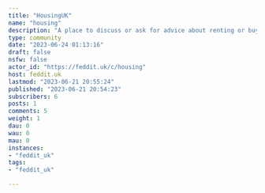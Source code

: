 ```yaml
---
title: "HousingUK" 
name: "housing"
description: "A place to discuss or ask for advice about renting or buying your home. Useful links: [Shelter - The Housing Charity](https://www.shelter.org.uk/)"
type: community
date: "2023-06-24 01:13:16"
draft: false
nsfw: false
actor_id: "https://feddit.uk/c/housing"
host: feddit.uk
lastmod: "2023-06-21 20:55:24"
published: "2023-06-21 20:54:23"
subscribers: 6
posts: 1
comments: 5
weight: 1
dau: 0
wau: 0
mau: 0
instances:
- "feddit_uk"
tags: 
- "feddit_uk"

---
```

